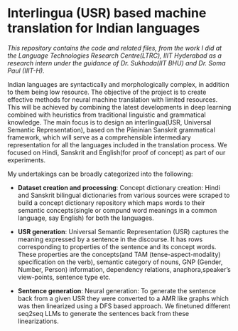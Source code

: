 # Interlingua (USR) based machine translation for Indian languages
_This repository contains the code and related files, from the work I did at the Language Technologies Research Centre(LTRC), IIIT Hyderabad as a research intern under the guidance of Dr. Sukhada(IIT BHU) and Dr. Soma Paul (IIIT-H)._

Indian languages are syntactically and morphologically complex, in addition to them being low resource. The objective of the project is to create effective methods for neural machine translation with limited resources. This will be achieved by combining the latest developments in deep learning combined with heuristics from traditional linguistic and grammatical knowledge. The main focus is to design an interlingua(USR, Universal Semantic Representation), based on the Pāṇinian Sanskrit grammatical framework, which will serve as a comprehensible intermediary representation for all the languages included in the translation process. We focused on Hindi, Sanskrit and English(for proof of concept) as part of our experiments.

My undertakings can be broadly categorized into the following:

* **Dataset creation and processing**:
Concept dictionary creation: Hindi and Sanskrit bilingual dictionaries from various sources were scraped to build a concept dictionary repository which maps words to their semantic concepts(single or compund word meanings in a common language, say English) for both the languages. 

* **USR generation**: Universal Semantic Representation (USR) captures the meaning expressed by a sentence in the discourse. It has rows corresponding to properties of the sentence and its concept words. These properties are the concepts(and TAM (tense-aspect-modality) specification on the verb), semantic category of nouns, GNP (Gender, Number, Person) information, dependency relations, anaphora,speaker’s view-points, sentence type etc.


* **Sentence generation**:
Neural generation: To generate the sentence back from a given USR they were converted to a AMR like graphs which was then linearized using a DFS based approach. We finetuned different seq2seq LLMs to generate the sentences back from these linearizations.

